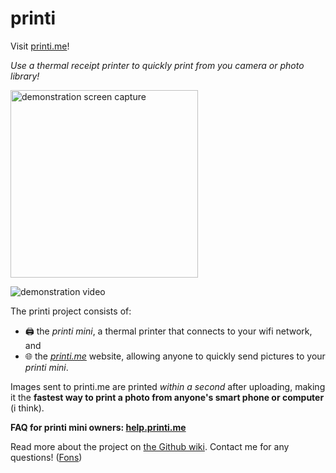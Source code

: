 # printi
Visit [printi.me](https://printi.me/)!

_Use a thermal receipt printer to quickly print from you camera or photo library!_


<img src="https://i.imgur.com/fEe6o7N.gif" alt="demonstration screen capture" height="300">

![demonstration video](https://i.imgur.com/QBQQcdW.gif)

The printi project consists of:
- 🖨 the _printi mini_, a thermal printer that connects to your wifi network, and
- 🌐 the _[printi.me](https://printi.me/)_ website, allowing anyone to quickly send pictures to your _printi mini_.

Images sent to printi.me are printed _within a second_ after uploading, making it the **fastest way to print a photo from anyone's smart phone or computer** (i think).

**FAQ for printi mini owners: [help.printi.me](https://help.printi.me)**

Read more about the project on [the Github wiki](https://github.com/fons-/printi/wiki). Contact me for any questions! ([Fons](https://github.com/fons-))
